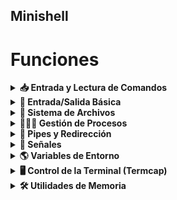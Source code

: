 ## Minishell

# Funciones
<details> <summary><strong>📥 Entrada y Lectura de Comandos</strong></summary>

  | Función             | Uso                                                                 |
|---------------------|----------------------------------------------------------------------|
| `readline`          | Leer línea con prompt, permite historial y edición                   |
| `add_history`       | Añadir línea al historial de readline                                |
| `rl_clear_history`  | Limpiar historial de readline                                        |
| `rl_on_new_line`    | Notifica a readline que comienza una nueva línea                     |
| `rl_replace_line`   | Reemplaza el contenido actual de la línea                            |
| `rl_redisplay`      | Redibuja la línea actual (útil con señales)                          |
| `isatty`            | Comprueba si un descriptor es un terminal                           |
| `ttyname`           | Devuelve el nombre del terminal asociado a un descriptor             |
| `ttyslot`           | Obtiene el número de terminal asociado                               |
| `ioctl`             | Control de dispositivos, útil para gestionar terminales              |

</details> <details> <summary><strong>💬 Entrada/Salida Básica</strong></summary>

  | Función    | Uso                                      |
|------------|-------------------------------------------|
| `write`    | Escribir en un descriptor (stdout, stderr)|
| `printf`   | Imprimir con formato                      |
| `perror`   | Imprimir mensaje de error con `errno`     |
| `strerror` | Convertir `errno` a string explicativa    |

</details> <details> <summary><strong>📁 Sistema de Archivos</strong></summary>

  | Función   | Uso                                                  |
|-----------|-------------------------------------------------------|
| `open`    | Abrir archivos                                        |
| `read`    | Leer archivos o entrada                               |
| `close`   | Cerrar archivos                                       |
| `access`  | Comprobar permisos de archivos                        |
| `unlink`  | Eliminar un archivo                                   |
| `stat`    | Obtener información de un archivo                     |
| `lstat`   | Como `stat`, pero sin seguir enlaces simbólicos       |
| `fstat`   | Como `stat`, pero desde descriptor de archivo         |
| `opendir` | Abrir un directorio                                   |
| `readdir` | Leer entradas de un directorio                        |
| `closedir`| Cerrar un directorio                                  |
| `getcwd`  | Obtener el directorio actual                          |
| `chdir`   | Cambiar de directorio                                 |

</details> <details> <summary><strong>👨‍👧‍👦 Gestión de Procesos</strong></summary>

  | Función    | Uso                                                 |
|------------|------------------------------------------------------|
| `fork`     | Crear un nuevo proceso hijo                          |
| `execve`   | Ejecutar un nuevo programa                           |
| `wait`     | Esperar a que termine un hijo                        |
| `waitpid`  | Esperar a un hijo específico                         |
| `wait3`    | Igual que `wait`, pero con más info (uso de recursos)|
| `wait4`    | Como `wait3`, pero permite más control               |
| `exit`     | Terminar el proceso actual                           |
| `kill`     | Enviar señales a un proceso                          |

</details> <details> <summary><strong>🔀 Pipes y Redirección</strong></summary>

  | Función  | Uso                                        |
|----------|---------------------------------------------|
| `dup`    | Duplicar un descriptor de archivo           |
| `dup2`   | Duplicar y redirigir un descriptor          |
| `pipe`   | Crear un pipe (comunicación entre procesos) |

</details> <details> <summary><strong>🧠 Señales</strong></summary>

  | Función        | Uso                                               |
|----------------|----------------------------------------------------|
| `signal`       | Establecer un manejador de señales                 |
| `sigaction`    | Manejador de señales avanzado                      |
| `sigemptyset`  | Inicializar un conjunto de señales vacío           |
| `sigaddset`    | Añadir señales a un conjunto                       |


</details> <details> <summary><strong>🌎 Variables de Entorno</strong></summary>

  | Función  | Uso                                      |
|----------|-------------------------------------------|
| `getenv` | Obtener el valor de una variable de entorno |

</details> <details> <summary><strong>🖥️ Control de la Terminal (Termcap)</strong></summary>

  | Función     | Uso                                                   |
|-------------|--------------------------------------------------------|
| `tcgetattr` | Obtener atributos de la terminal                       |
| `tcsetattr` | Establecer atributos de la terminal                    |
| `tgetent`   | Cargar la base de datos termcap                        |
| `tgetflag`  | Leer flags del terminal (de termcap)                   |
| `tgetnum`   | Obtener valores numéricos del terminal (termcap)       |
| `tgetstr`   | Obtener cadenas del terminal (termcap)                 |
| `tgoto`     | Posicionar el cursor                                   |
| `tputs`     | Imprimir secuencias de control del terminal            |

</details> <details> <summary><strong>🛠️ Utilidades de Memoria</strong></summary>

  | Función | Uso                                 |
|--------|--------------------------------------|
| `malloc` | Reservar memoria dinámica          |
| `free`   | Liberar memoria                     |

</details>
